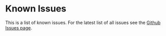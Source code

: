 # Known Issues

This is a list of known issues. For the latest list of all issues see the [Github Issues page](https://github.com/deepgram-startrs/nextjs-live-transcription/issues).
